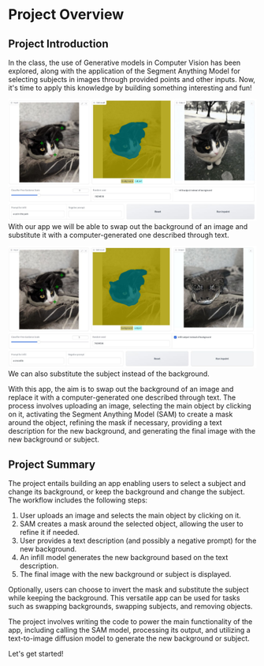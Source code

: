 # Project Overview
## Project Introduction

In the class, the use of Generative models in Computer Vision has been explored, along with the application of the Segment Anything Model for selecting subjects in images through provided points and other inputs. Now, it's time to apply this knowledge by building something interesting and fun!

![Screenshot of the app](screen.jpg)
With our app we will be able to swap out the background of an image and substitute it with a computer-generated one described through text.

![Screenshot of the app](screen2.jpg)
We can also substitute the subject instead of the background.


With this app, the aim is to swap out the background of an image and replace it with a computer-generated one described through text. The process involves uploading an image, selecting the main object by clicking on it, activating the Segment Anything Model (SAM) to create a mask around the object, refining the mask if necessary, providing a text description for the new background, and generating the final image with the new background or subject.

## Project Summary

The project entails building an app enabling users to select a subject and change its background, or keep the background and change the subject. The workflow includes the following steps:
1. User uploads an image and selects the main object by clicking on it.
2. SAM creates a mask around the selected object, allowing the user to refine it if needed.
3. User provides a text description (and possibly a negative prompt) for the new background.
4. An infill model generates the new background based on the text description.
5. The final image with the new background or subject is displayed.

Optionally, users can choose to invert the mask and substitute the subject while keeping the background. This versatile app can be used for tasks such as swapping backgrounds, swapping subjects, and removing objects.

The project involves writing the code to power the main functionality of the app, including calling the SAM model, processing its output, and utilizing a text-to-image diffusion model to generate the new background or subject.

Let's get started!
